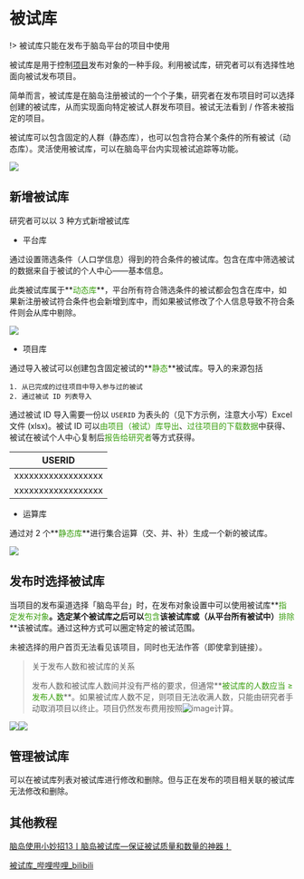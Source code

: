 # 被试库 <!-- {docsify-ignore-all} -->

!> 被试库只能在发布于脑岛平台的项目中使用


被试库是用于控制[项目](https://www.yuque.com/naodao/researcher-manual/project)发布对象的一种手段。利用被试库，研究者可以有选择性地面向被试发布项目。

简单而言，被试库是在脑岛注册被试的一个个子集，研究者在发布项目时可以选择创建的被试库，从而实现面向特定被试人群发布项目。被试无法看到 / 作答未被指定的项目。

被试库可以包含固定的人群（静态库），也可以包含符合某个条件的所有被试（动态库）。灵活使用被试库，可以在脑岛平台内实现被试追踪等功能。

![](https://cdn.nlark.com/yuque/0/2022/png/26719757/1653822001584-1ac70324-679f-4f3f-9e8b-9fb139fcd551.png)

## 新增被试库
研究者可以以 3 种方式新增被试库

+ 平台库

通过设置筛选条件（人口学信息）得到的符合条件的被试库。包含在库中筛选被试的数据来自于被试的个人中心——基本信息。

此类被试库属于**<font style="color:#389E0D;">动态库</font>**，平台所有符合筛选条件的被试都会包含在库中，如果新注册被试符合条件也会新增到库中，而如果被试修改了个人信息导致不符合条件则会从库中剔除。

![](https://cdn.nlark.com/yuque/0/2022/png/26719757/1653822041314-00d0475f-6d88-47f5-ab11-fd7351ca5e7e.png)

+ 项目库

通过导入被试可以创建包含固定被试的**<font style="color:#389E0D;">静态</font>**被试库。导入的来源包括

    1. 从已完成的过往项目中导入参与过的被试
    2. 通过被试 ID 列表导入

通过被试 ID 导入需要一份以 `USERID` 为表头的（见下方示例，注意大小写）Excel 文件 (xlsx)。被试 ID 可以<font style="color:#389E0D;">由项目（被试）库导出</font>、<font style="color:#389E0D;">过往项目的下载数据</font>中获得、被试在被试个人中心复制后<font style="color:#389E0D;">报告给研究者</font>等方式获得。

| **USERID** |
| --- |
| xxxxxxxxxxxxxxxxxx |
| xxxxxxxxxxxxxxxxxx |


+ 运算库

通过对 2 个**<font style="color:#389E0D;">静态库</font>**进行集合运算（交、并、补）生成一个新的被试库。

![](https://cdn.nlark.com/yuque/0/2022/png/26719757/1653822066903-bcd22b03-ae0b-486a-94cd-898f8dbff5d8.png)



## 发布时选择被试库
当项目的发布渠道选择「脑岛平台」时，在发布对象设置中可以使用被试库**<font style="color:#389E0D;">指定发布对象</font>**。选定某个被试库之后可以**<font style="color:#389E0D;">包含</font>**该被试库或（从平台所有被试中）**<font style="color:#389E0D;">排除</font>**该被试库。通过这种方式可以圈定特定的被试范围。

<font style="color:rgb(38, 38, 38);">未被选择的用户首页无法看见该项目，同时也无法作答（即使拿到链接）。</font>

> 关于发布人数和被试库的关系
>
> 发布人数和被试库人数间并没有严格的要求，但通常**<font style="color:#389E0D;">被试库的人数应当 ≥ 发布人数</font>**。如果被试库人数不足，则项目无法收满人数，只能由研究者手动取消项目以终止。项目仍然发布费用按照![image](https://cdn.nlark.com/yuque/__latex/ab53eb3b1847ed860244ca98a46bdd23.svg)计算。
>

![](https://cdn.nlark.com/yuque/0/2022/png/26719757/1653822125113-f7662c2c-2aaf-41fb-9f72-62ce0e0e7380.png)![](https://cdn.nlark.com/yuque/0/2022/png/26719757/1656088323851-133ba7dc-49aa-483c-be2a-4d6750d9ef92.png)

## 管理被试库
可以在被试库列表对被试库进行修改和删除。但与正在发布的项目相关联的被试库无法修改和删除。

## 其他教程
[脑岛使用小妙招13丨脑岛被试库—保证被试质量和数量的神器！](https://mp.weixin.qq.com/s/m5qv1BBj4wmgN8kBGxi_bg)

[被试库_哔哩哔哩_bilibili](https://www.bilibili.com/video/BV1g14y147ZT?p=14)

